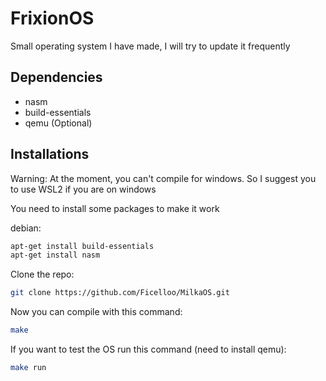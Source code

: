 # FrixionOS
Small operating system I have made, I will try to update it frequently

## Dependencies
- nasm 
- build-essentials
- qemu (Optional)

## Installations
Warning: At the moment, you can't compile for windows. So I suggest you to use WSL2 if you are on windows

You need to install some packages to make it work

debian:

```bash
apt-get install build-essentials
apt-get install nasm
```

Clone the repo:

```bash
git clone https://github.com/Ficelloo/MilkaOS.git
```

Now you can compile with this command:

```bash
make
```

If you want to test the OS run this command (need to install qemu):

```bash
make run
```
